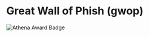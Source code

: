 # Great Wall of Phish (gwop)

![Athena Award Badge](https://img.shields.io/endpoint?url=https%3A%2F%2Faward.athena.hackclub.com%2Fapi%2Fbadge)
